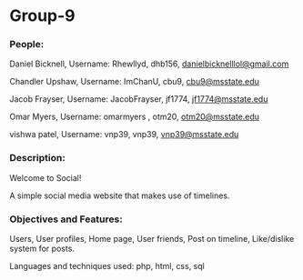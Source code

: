 # Group-9
### People:

Daniel Bicknell, Username: Rhewllyd, dhb156, danielbicknelllol@gmail.com

Chandler Upshaw, Username: ImChanU, cbu9, cbu9@msstate.edu

Jacob Frayser, Username: JacobFrayser, jf1774, jf1774@msstate.edu

Omar Myers, Username: omarmyers , otm20, otm20@msstate.edu

vishwa patel, Username: vnp39, vnp39, vnp39@msstate.edu

### Description:

Welcome to Social!

A simple social media website that makes use of timelines.

### Objectives and Features:

Users, User profiles, Home page, User friends, Post on timeline, Like/dislike system for posts.

Languages and techniques used: php, html, css, sql
